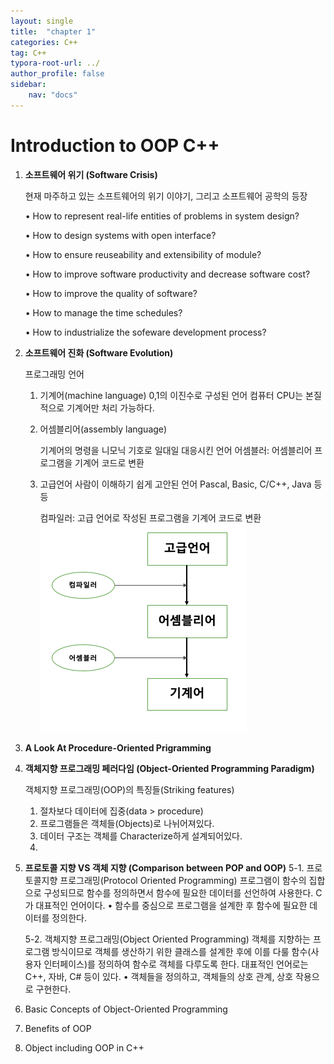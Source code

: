 ```yaml
---
layout: single
title:  "chapter 1"
categories: C++
tag: C++
typora-root-url: ../
author_profile: false
sidebar:
    nav: "docs"
---
```


# Introduction to OOP C++

1. **소프트웨어 위기 (Software Crisis)**

   현재 마주하고 있는 소프트웨어의 위기 이야기, 그리고 소프트웨어 공학의 등장

   • How to represent real-life entities of problems in system design?

   • How to design systems with open interface?

   • How to ensure reuseability and extensibility of module?

   • How to improve software productivity and decrease software cost? 

   • How to improve the quality of software?

   • How to manage the time schedules?

   • How to industrialize the sofeware development process?

   

2. **소프트웨어 진화 (Software Evolution)**

   프로그래밍 언어

   1. 기계어(machine language)
      0,1의 이진수로 구성된 언어
      컴퓨터 CPU는 본질적으로 기계어만 처리 가능하다.

   2. 어셈블리어(assembly language)

      기계어의 명령을 니모닉 기호로 일대일 대응시킨 언어
      어셈블러: 어셈블리어 프로그램을 기계어 코드로 변환

   3. 고급언어
      사람이 이해하기 쉽게 고안된 언어
      Pascal, Basic, C/C++, Java 등등

      컴파일러: 고급 언어로 작성된 프로그램을 기계어 코드로 변환
      ![img](/images/2025-05-19-c++1/img.png)

3. **A Look At Procedure-Oriented Prigramming**

4. **객체지향 프로그래밍 페러다임 (Object-Oriented Programming Paradigm)**

   객체지향 프로그래밍(OOP)의 특징들(Striking features)

   1.  절차보다 데이터에 집중(data > procedure)
   2. 프로그램들은 객체들(Objects)로 나뉘어져있다.
   3. 데이터 구조는 객체를 Characterize하게 설계되어있다.
   4. 

5. **프로토콜 지향 VS 객체 지향 (Comparison between POP and OOP)**
   5-1. 프로토콜지향 프로그래밍(Protocol Oriented Programming)
   프로그램이 함수의 집합으로 구성되므로 함수를 정의하면서 함수에 필요한 데이터를 선언하여 사용한다.
   C가 대표적인 언어이다.
   •  함수를 중심으로 프로그램을 설계한 후 함수에 필요한 데이터를 정의한다.

   5-2. 객체지향 프로그래밍(Object Oriented Programming)
   객체를 지향하는 프로그램 방식이므로 객체를 생산하기 위한 클래스를 설계한 후에 이를 다룰 함수(사용자 인터페이스)를 정의하여 함수로 객체를 다루도록 한다. 대표적인 언어로는 C++, 자바, C# 등이 있다.
   •  객체들을 정의하고, 객체들의 상호 관계, 상호 작용으로 구현한다.

   

6. Basic Concepts of Object-Oriented Programming

7. Benefits of OOP

8. Object including OOP in C++

   
